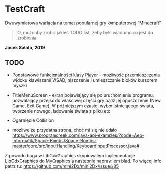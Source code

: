 # TestCraft
Dwuwymiarowa wariacja na temat popularnej gry komputerowej “Minecraft”

> O, możnaby zrobić jakieś TODO list, żeby było wiadomo co jest do zrobienia 

__Jacek Sałata, 2019__

## TODO

* Podstawowe funkcjonalności klasy Player - możliwość przemieszczania widoku klawiszami WSAD, niszczenie i umieszczanie bloków kursorem myszki
* TitleMenuScreen - ekran pojawiający się po uruchomieniu programu, pozwalający przejść do właściwej części gry bądź jej opuszczenie (New Game, Exit Game). W późniejszym czasie: wybór istniejącego świata, tworzenie nowego, ładowanie świata z pliku etc.
* Ogarnięcie Collision


* możliwe że przydatna strona, choć mi się nie udało
https://www.programcreek.com/java-api-examples/?code=Aeo-Informatik/Space-Bombs/Space-Bombs-master/core/src/inputHandling/KeyboardInputProcessor.java#

Z powodu buga w LibGdxGraphics skopiowalem implementacje  LibGdxGraphics do MyGraphics a nastepnie naprawilem blad. Po więcej info patrz tu: https://github.com/mini2Dx/mini2Dx/issues/85